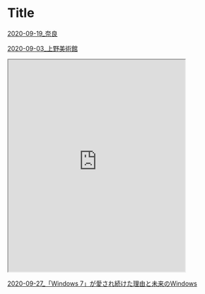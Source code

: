 
# Title

[2020-09-19_奈良](./2020-09-19_奈良.html)

[2020-09-03_上野美術館](./2020-09-03_上野美術館.html )

<iframe src="https://www.google.com/maps/d/u/0/embed?mid=1mVKiOCSerdWJ6Phgr7nl45kBIStKAzO7" width="400" height="480"></iframe>

[2020-09-27_「Windows 7」が愛され続けた理由と未来のWindows](https://drive.google.com/file/d/1o8B69oJdP67d2BFNv48HGmg6oYPNmzwo/view)
